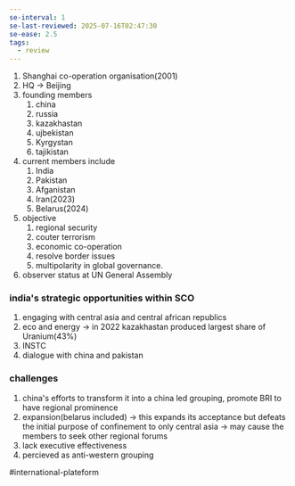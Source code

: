 ```yaml
---
se-interval: 1
se-last-reviewed: 2025-07-16T02:47:30
se-ease: 2.5
tags:
  - review
---
```

1. Shanghai co-operation organisation(2001)
2. HQ -> Beijing
3. founding members 
	1. china
	2. russia
	3. kazakhastan
	4. ujbekistan
	5. Kyrgystan
	6. tajikistan
4. current members include
	1. India
	2. Pakistan
	3. Afganistan
	4. Iran(2023)
	5. Belarus(2024)
5. objective
	1. regional security
	2. couter terrorism
	3. economic co-operation
	4. resolve border issues
	5. multipolarity in global governance.
6. observer status at UN General Assembly

### india's strategic opportunities within SCO
1. engaging with central asia and central african republics
2. eco and energy ->  in 2022 kazakhastan produced largest share of Uranium(43%)
3. INSTC
4. dialogue with china and pakistan
### challenges
1. china's efforts to transform it into a china led grouping, promote BRI to have regional prominence
2. expansion(belarus included) -> this expands its acceptance but defeats the initial purpose of confinement to only central asia -> may cause the members to seek other regional forums
3. lack executive effectiveness
4. percieved as anti-western grouping

#international-plateform